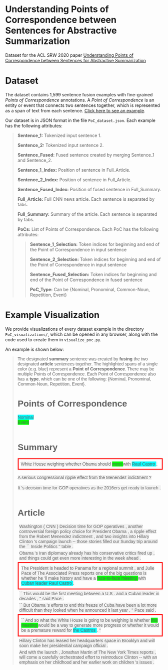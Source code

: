 # Understanding Points of Correspondence between Sentences for Abstractive Summarization
Dataset for the ACL SRW 2020 paper [Understanding Points of Correspondence between Sentences for Abstractive Summarization](https://arxiv.org/abs/2006.05621)

# Dataset
The dataset contains 1,599 sentence fusion examples with fine-grained *Points of Correspondence* annotations. A *Point of Correspondence* is an entity or event that connects two sentences together, which is represented as a span of text from each sentence. [Click here to see an example](#example-visualization).

Our dataset is in JSON format in the file `PoC_dataset.json`. Each example has the following attributes:
>
>**Sentence_1:** Tokenized input sentence 1.
>
>**Sentence_2:** Tokenized input sentence 2.
>
>**Sentence_Fused:** Fused sentence created by merging Sentence_1 and Sentence_2.
>
>**Sentence_1_Index:** Position of sentence in Full_Article.
>
>**Sentence_2_Index:** Position of sentence in Full_Article.
>
>**Sentence_Fused_Index:** Position of fused sentence in Full_Summary.
>
>**Full_Article:** Full CNN news article. Each sentence is separated by tabs.
>
>**Full_Summary:** Summary of the article. Each sentence is  separated by tabs.
>
>**PoCs:** List of Points of Correspondence. Each PoC has the following attributes:
>
>>**Sentence_1_Selection:** Token indices for beginning and end of the Point of Correspondence in input sentence
>>
>>**Sentence_2_Selection:** Token indices for beginning and end of the Point of Correspondence in input sentence
>>
>>**Sentence_Fused_Selection:** Token indices for beginning and end of the Point of Correspondence in fused sentence
>>
>>**PoC_Type:** Can be {Nominal, Pronominal, Common-Noun, Repetition, Event}

# Example Visualization
We provide visualizations of every dataset example in the directory `PoC_visualizations/`, which can be opened in any browser, along with the code used to create them in `visualize_poc.py`.

An example is shown below:

<blockquote>
<!DOCTYPE html>
<html>
<head><style>span {font-family:helvetica;}</style>
</head>
<body>

<span>The designated <b>summary</b> sentence was created by <b>fusing</b> the two designated <b>article</b> sentences together. 
The highlighted spans of a single color (e.g. blue) represent a <b>Point of Correspondence</b>. 
There may be multiple Points of Correspondence. Each Point of Correspondence also has a <b>type</b>, which can be one of the following: {Nominal, Pronominal, Common-Noun, Repetition, Event}. </span>

<h1 style="font-family:helvetica;">Points of Correspondence</h1><span style='background-color: aqua;'>Nominal</span><br><span style='background-color: lime;'>Event</span><br><br><h1 style="font-family:helvetica;">Summary</h1><div style="border:3px; border-style:solid; border-color:#FF0000; padding: 0.5em;"><span style='background-color: #F2F2F2;'>White </span><span style='background-color: #F2F2F2;'>House </span><span style='background-color: #F2F2F2;'>weighing </span><span style='background-color: #F2F2F2;'>whether </span><span style='background-color: #F2F2F2;'>Obama </span><span style='background-color: #F2F2F2;'>should </span><span style='background-color: lime;'>meet </span><span style='background-color: #F2F2F2;'>with </span><span style='background-color: aqua;'>Raul </span><span style='background-color: aqua;'>Castro </span><span style='background-color: #F2F2F2;'>. </span></div><br><span style='background-color: #F2F2F2;'>A </span><span style='background-color: #F2F2F2;'>serious </span><span style='background-color: #F2F2F2;'>congressional </span><span style='background-color: #F2F2F2;'>ripple </span><span style='background-color: #F2F2F2;'>effect </span><span style='background-color: #F2F2F2;'>from </span><span style='background-color: #F2F2F2;'>the </span><span style='background-color: #F2F2F2;'>Menendez </span><span style='background-color: #F2F2F2;'>indictment </span><span style='background-color: #F2F2F2;'>? </span></div><br><br><span style='background-color: #F2F2F2;'>It </span><span style='background-color: #F2F2F2;'>'s </span><span style='background-color: #F2F2F2;'>decision </span><span style='background-color: #F2F2F2;'>time </span><span style='background-color: #F2F2F2;'>for </span><span style='background-color: #F2F2F2;'>GOP </span><span style='background-color: #F2F2F2;'>operatives </span><span style='background-color: #F2F2F2;'>as </span><span style='background-color: #F2F2F2;'>the </span><span style='background-color: #F2F2F2;'>2016ers </span><span style='background-color: #F2F2F2;'>get </span><span style='background-color: #F2F2F2;'>ready </span><span style='background-color: #F2F2F2;'>to </span><span style='background-color: #F2F2F2;'>launch </span><span style='background-color: #F2F2F2;'>. </span></div><br><br><h1 style="font-family:helvetica;">Article</h1><p style='margin:5px'><span style='background-color: #F2F2F2;'>Washington </span><span style='background-color: #F2F2F2;'>( </span><span style='background-color: #F2F2F2;'>CNN </span><span style='background-color: #F2F2F2;'>) </span><span style='background-color: #F2F2F2;'>Decision </span><span style='background-color: #F2F2F2;'>time </span><span style='background-color: #F2F2F2;'>for </span><span style='background-color: #F2F2F2;'>GOP </span><span style='background-color: #F2F2F2;'>operatives </span><span style='background-color: #F2F2F2;'>, </span><span style='background-color: #F2F2F2;'>another </span><span style='background-color: #F2F2F2;'>controversial </span><span style='background-color: #F2F2F2;'>foreign </span><span style='background-color: #F2F2F2;'>policy </span><span style='background-color: #F2F2F2;'>choice </span><span style='background-color: #F2F2F2;'>for </span><span style='background-color: #F2F2F2;'>President </span><span style='background-color: #F2F2F2;'>Obama </span><span style='background-color: #F2F2F2;'>, </span><span style='background-color: #F2F2F2;'>a </span><span style='background-color: #F2F2F2;'>ripple </span><span style='background-color: #F2F2F2;'>effect </span><span style='background-color: #F2F2F2;'>from </span><span style='background-color: #F2F2F2;'>the </span><span style='background-color: #F2F2F2;'>Robert </span><span style='background-color: #F2F2F2;'>Menendez </span><span style='background-color: #F2F2F2;'>indictment </span><span style='background-color: #F2F2F2;'>, </span><span style='background-color: #F2F2F2;'>and </span><span style='background-color: #F2F2F2;'>two </span><span style='background-color: #F2F2F2;'>insights </span><span style='background-color: #F2F2F2;'>into </span><span style='background-color: #F2F2F2;'>Hillary </span><span style='background-color: #F2F2F2;'>Clinton </span><span style='background-color: #F2F2F2;'>'s </span><span style='background-color: #F2F2F2;'>campaign </span><span style='background-color: #F2F2F2;'>launch </span><span style='background-color: #F2F2F2;'>-- </span><span style='background-color: #F2F2F2;'>those </span><span style='background-color: #F2F2F2;'>stories </span><span style='background-color: #F2F2F2;'>filled </span><span style='background-color: #F2F2F2;'>our </span><span style='background-color: #F2F2F2;'>Sunday </span><span style='background-color: #F2F2F2;'>trip </span><span style='background-color: #F2F2F2;'>around </span><span style='background-color: #F2F2F2;'>the </span><span style='background-color: #F2F2F2;'>`` </span><span style='background-color: #F2F2F2;'>Inside </span><span style='background-color: #F2F2F2;'>Politics </span><span style='background-color: #F2F2F2;'>'' </span><span style='background-color: #F2F2F2;'>table </span><span style='background-color: #F2F2F2;'> </span><span style='background-color: #F2F2F2;'>. </span></p></div><p style='margin:5px'><span style='background-color: #F2F2F2;'>Obama </span><span style='background-color: #F2F2F2;'>'s </span><span style='background-color: #F2F2F2;'>Iran </span><span style='background-color: #F2F2F2;'>diplomacy </span><span style='background-color: #F2F2F2;'>already </span><span style='background-color: #F2F2F2;'>has </span><span style='background-color: #F2F2F2;'>his </span><span style='background-color: #F2F2F2;'>conservative </span><span style='background-color: #F2F2F2;'>critics </span><span style='background-color: #F2F2F2;'>fired </span><span style='background-color: #F2F2F2;'>up </span><span style='background-color: #F2F2F2;'>, </span><span style='background-color: #F2F2F2;'>and </span><span style='background-color: #F2F2F2;'>things </span><span style='background-color: #F2F2F2;'>could </span><span style='background-color: #F2F2F2;'>get </span><span style='background-color: #F2F2F2;'>even </span><span style='background-color: #F2F2F2;'>more </span><span style='background-color: #F2F2F2;'>interesting </span><span style='background-color: #F2F2F2;'>in </span><span style='background-color: #F2F2F2;'>the </span><span style='background-color: #F2F2F2;'>week </span><span style='background-color: #F2F2F2;'>ahead </span><span style='background-color: #F2F2F2;'> </span><span style='background-color: #F2F2F2;'>. </span></p></div><div style="border:3px; border-style:solid; border-color:#FF0000; padding: 0.25em;"><p style='margin:5px'><span style='background-color: #F2F2F2;'>The </span><span style='background-color: #F2F2F2;'>President </span><span style='background-color: #F2F2F2;'>is </span><span style='background-color: #F2F2F2;'>headed </span><span style='background-color: #F2F2F2;'>to </span><span style='background-color: #F2F2F2;'>Panama </span><span style='background-color: #F2F2F2;'>for </span><span style='background-color: #F2F2F2;'>a </span><span style='background-color: #F2F2F2;'>regional </span><span style='background-color: #F2F2F2;'>summit </span><span style='background-color: #F2F2F2;'>, </span><span style='background-color: #F2F2F2;'>and </span><span style='background-color: #F2F2F2;'>Julie </span><span style='background-color: #F2F2F2;'>Pace </span><span style='background-color: #F2F2F2;'>of </span><span style='background-color: #F2F2F2;'>The </span><span style='background-color: #F2F2F2;'>Associated </span><span style='background-color: #F2F2F2;'>Press </span><span style='background-color: #F2F2F2;'>reports </span><span style='background-color: #F2F2F2;'>one </span><span style='background-color: #F2F2F2;'>of </span><span style='background-color: #F2F2F2;'>the </span><span style='background-color: #F2F2F2;'>big </span><span style='background-color: #F2F2F2;'>questions </span><span style='background-color: #F2F2F2;'>is </span><span style='background-color: #F2F2F2;'>whether </span><span style='background-color: #F2F2F2;'>he </span><span style='background-color: #F2F2F2;'>'ll </span><span style='background-color: #F2F2F2;'>make </span><span style='background-color: #F2F2F2;'>history </span><span style='background-color: #F2F2F2;'>and </span><span style='background-color: #F2F2F2;'>have </span><span style='background-color: #F2F2F2;'>a </span><span style='background-color: lime;'>face-to-face </span><span style='background-color: lime;'>meeting </span><span style='background-color: #F2F2F2;'>with </span><span style='background-color: aqua;'>Cuban </span><span style='background-color: aqua;'>leader </span><span style='background-color: aqua;'>Raul </span><span style='background-color: aqua;'>Castro </span><span style='background-color: #F2F2F2;'> </span><span style='background-color: #F2F2F2;'>. </span></p></div><p style='margin:5px'><span style='background-color: #F2F2F2;'>`` </span><span style='background-color: #F2F2F2;'>This </span><span style='background-color: #F2F2F2;'>would </span><span style='background-color: #F2F2F2;'>be </span><span style='background-color: #F2F2F2;'>the </span><span style='background-color: #F2F2F2;'>first </span><span style='background-color: #F2F2F2;'>meeting </span><span style='background-color: #F2F2F2;'>between </span><span style='background-color: #F2F2F2;'>a </span><span style='background-color: #F2F2F2;'>U.S </span><span style='background-color: #F2F2F2;'>. </span><span style='background-color: #F2F2F2;'>and </span><span style='background-color: #F2F2F2;'>a </span><span style='background-color: #F2F2F2;'>Cuban </span><span style='background-color: #F2F2F2;'>leader </span><span style='background-color: #F2F2F2;'>in </span><span style='background-color: #F2F2F2;'>decades </span><span style='background-color: #F2F2F2;'>, </span><span style='background-color: #F2F2F2;'>'' </span><span style='background-color: #F2F2F2;'>said </span><span style='background-color: #F2F2F2;'>Pace </span><span style='background-color: #F2F2F2;'> </span><span style='background-color: #F2F2F2;'>. </span></p></div><p style='margin:5px'><span style='background-color: #F2F2F2;'>`` </span><span style='background-color: #F2F2F2;'>But </span><span style='background-color: #F2F2F2;'>Obama </span><span style='background-color: #F2F2F2;'>'s </span><span style='background-color: #F2F2F2;'>efforts </span><span style='background-color: #F2F2F2;'>to </span><span style='background-color: #F2F2F2;'>end </span><span style='background-color: #F2F2F2;'>this </span><span style='background-color: #F2F2F2;'>freeze </span><span style='background-color: #F2F2F2;'>of </span><span style='background-color: #F2F2F2;'>Cuba </span><span style='background-color: #F2F2F2;'>have </span><span style='background-color: #F2F2F2;'>been </span><span style='background-color: #F2F2F2;'>a </span><span style='background-color: #F2F2F2;'>lot </span><span style='background-color: #F2F2F2;'>more </span><span style='background-color: #F2F2F2;'>difficult </span><span style='background-color: #F2F2F2;'>than </span><span style='background-color: #F2F2F2;'>they </span><span style='background-color: #F2F2F2;'>looked </span><span style='background-color: #F2F2F2;'>when </span><span style='background-color: #F2F2F2;'>he </span><span style='background-color: #F2F2F2;'>announced </span><span style='background-color: #F2F2F2;'>it </span><span style='background-color: #F2F2F2;'>last </span><span style='background-color: #F2F2F2;'>year </span><span style='background-color: #F2F2F2;'>, </span><span style='background-color: #F2F2F2;'>'' </span><span style='background-color: #F2F2F2;'>Pace </span><span style='background-color: #F2F2F2;'>said </span><span style='background-color: #F2F2F2;'> </span><span style='background-color: #F2F2F2;'>. </span></p></div><div style="border:3px; border-style:solid; border-color:#FF0000; padding: 0.25em;"><p style='margin:5px'><span style='background-color: #F2F2F2;'>`` </span><span style='background-color: #F2F2F2;'>And </span><span style='background-color: #F2F2F2;'>so </span><span style='background-color: #F2F2F2;'>what </span><span style='background-color: #F2F2F2;'>the </span><span style='background-color: #F2F2F2;'>White </span><span style='background-color: #F2F2F2;'>House </span><span style='background-color: #F2F2F2;'>is </span><span style='background-color: #F2F2F2;'>going </span><span style='background-color: #F2F2F2;'>to </span><span style='background-color: #F2F2F2;'>be </span><span style='background-color: #F2F2F2;'>weighing </span><span style='background-color: #F2F2F2;'>is </span><span style='background-color: #F2F2F2;'>whether </span><span style='background-color: lime;'>this </span><span style='background-color: lime;'>meeting </span><span style='background-color: #F2F2F2;'>would </span><span style='background-color: #F2F2F2;'>be </span><span style='background-color: #F2F2F2;'>a </span><span style='background-color: #F2F2F2;'>way </span><span style='background-color: #F2F2F2;'>to </span><span style='background-color: #F2F2F2;'>generate </span><span style='background-color: #F2F2F2;'>more </span><span style='background-color: #F2F2F2;'>progress </span><span style='background-color: #F2F2F2;'>or </span><span style='background-color: #F2F2F2;'>whether </span><span style='background-color: #F2F2F2;'>it </span><span style='background-color: #F2F2F2;'>would </span><span style='background-color: #F2F2F2;'>be </span><span style='background-color: #F2F2F2;'>a </span><span style='background-color: #F2F2F2;'>premature </span><span style='background-color: #F2F2F2;'>reward </span><span style='background-color: #F2F2F2;'>for </span><span style='background-color: aqua;'>the </span><span style='background-color: aqua;'>Castros </span><span style='background-color: #F2F2F2;'> </span><span style='background-color: #F2F2F2;'>. </span><span style='background-color: #F2F2F2;'>'' </span></p></div><p style='margin:5px'><span style='background-color: #F2F2F2;'>Hillary </span><span style='background-color: #F2F2F2;'>Clinton </span><span style='background-color: #F2F2F2;'>has </span><span style='background-color: #F2F2F2;'>leased </span><span style='background-color: #F2F2F2;'>her </span><span style='background-color: #F2F2F2;'>headquarters </span><span style='background-color: #F2F2F2;'>space </span><span style='background-color: #F2F2F2;'>in </span><span style='background-color: #F2F2F2;'>Brooklyn </span><span style='background-color: #F2F2F2;'>and </span><span style='background-color: #F2F2F2;'>will </span><span style='background-color: #F2F2F2;'>soon </span><span style='background-color: #F2F2F2;'>make </span><span style='background-color: #F2F2F2;'>her </span><span style='background-color: #F2F2F2;'>presidential </span><span style='background-color: #F2F2F2;'>campaign </span><span style='background-color: #F2F2F2;'>official </span><span style='background-color: #F2F2F2;'> </span><span style='background-color: #F2F2F2;'>. </span></p></div><p style='margin:5px'><span style='background-color: #F2F2F2;'>And </span><span style='background-color: #F2F2F2;'>with </span><span style='background-color: #F2F2F2;'>the </span><span style='background-color: #F2F2F2;'>launch </span><span style='background-color: #F2F2F2;'>, </span><span style='background-color: #F2F2F2;'>Jonathan </span><span style='background-color: #F2F2F2;'>Martin </span><span style='background-color: #F2F2F2;'>of </span><span style='background-color: #F2F2F2;'>The </span><span style='background-color: #F2F2F2;'>New </span><span style='background-color: #F2F2F2;'>York </span><span style='background-color: #F2F2F2;'>Times </span><span style='background-color: #F2F2F2;'>reports </span><span style='background-color: #F2F2F2;'>, </span><span style='background-color: #F2F2F2;'>will </span><span style='background-color: #F2F2F2;'>come </span><span style='background-color: #F2F2F2;'>a </span><span style='background-color: #F2F2F2;'>carefully </span><span style='background-color: #F2F2F2;'>orchestrated </span><span style='background-color: #F2F2F2;'>effort </span><span style='background-color: #F2F2F2;'>to </span><span style='background-color: #F2F2F2;'>reintroduce </span><span style='background-color: #F2F2F2;'>Clinton </span><span style='background-color: #F2F2F2;'>-- </span><span style='background-color: #F2F2F2;'>with </span><span style='background-color: #F2F2F2;'>an </span><span style='background-color: #F2F2F2;'>emphasis </span><span style='background-color: #F2F2F2;'>on </span><span style='background-color: #F2F2F2;'>her </span><span style='background-color: #F2F2F2;'>childhood </span><span style='background-color: #F2F2F2;'>and </span><span style='background-color: #F2F2F2;'>her </span><span style='background-color: #F2F2F2;'>earlier </span><span style='background-color: #F2F2F2;'>work </span><span style='background-color: #F2F2F2;'>on </span><span style='background-color: #F2F2F2;'>children </span><span style='background-color: #F2F2F2;'>'s </span><span style='background-color: #F2F2F2;'>issues </span><span style='background-color: #F2F2F2;'> </span><span style='background-color: #F2F2F2;'>. </span></p></div><p style='margin:5px'><span style='background-color: #F2F2F2;'>
</blockquote>
</body>
</html>